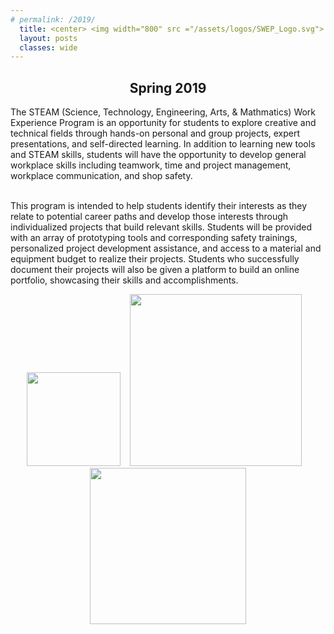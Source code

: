 ```yaml
---
# permalink: /2019/
  title: <center> <img width="800" src ="/assets/logos/SWEP_Logo.svg">
  layout: posts
  classes: wide
---
```


<center> <h2> Spring 2019 </h2> </center>
<p>
The STEAM (Science, Technology, Engineering, Arts, & Mathmatics) Work Experience Program is an opportunity for students to explore creative and technical fields through hands-on personal and group projects, expert presentations, and self-directed learning. In addition to learning new tools and STEAM skills, students will have the opportunity to develop general workplace skills including teamwork, time and project management, workplace communication, and shop safety. 
<br>
<br>


<!-- <img style="float: right" width="300" src ="/assets/logos/ODJ_Logo.png">
<br>
<br>
-->

This program is intended to help students identify their interests as they relate to potential career paths and develop those interests through individualized projects that build relevant skills. Students will be provided with an array of prototyping tools and corresponding safety trainings, personalized project development assistance, and access to a material and equipment budget to realize their projects. Students who successfully document their projects will also be given a platform to build an online portfolio, showcasing their skills and accomplishments.


</p>

<p align="center">
<img width="150" src ="/assets/logos/ODJ_Logo.png">
&nbsp;&nbsp;
<img width="275" src ="/assets/logos/PCC_logo.svg">
&nbsp;&nbsp;
<img width="250" src ="/assets/logos/fab_lab_logo.svg">
</p>